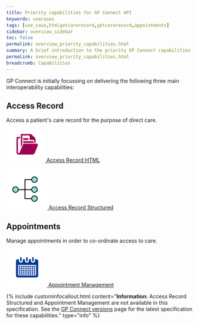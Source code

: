```yaml
---
title: Priority capabilities for GP Connect API
keywords: usecases
tags: [use_case,htmlgetcarerecord,getcarerecord,appointments]
sidebar: overview_sidebar
toc: false
permalink: overview_priority_capabilities.html
summary: A brief introduction to the priority GP Connect capabilities
permalink: overview_priority_capabilities.html
breadcrumb: Capabilities
---
```



GP Connect is initially focussing on delivering the following three main interoperability capabilities:

## Access Record ##
Access a patient's care record for the purpose of direct care.

[![Img](images/overview/folder.png) Access Record HTML](accessrecord.html)

[![Img](images/overview/structured.png) Access Record Structured](accessrecord_rest.html)

## Appointments ##
Manage appointments in order to co-ordinate access to care.

[![Img](images/overview/calendar.png) Appointment Management](appointments.html)

{% include custominfocallout.html content="**Information:** Access Record Structured and Appointment Management are not available in this specification. See the [GP Connect versions](https://developer.nhs.uk/gp-connect-specification-versions/) page for the latest specification for these capabilities." type="info" %}
